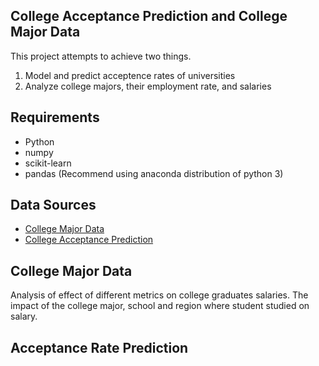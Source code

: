 
## College Acceptance Prediction and College Major Data
This project attempts to achieve two things.
1. Model and predict acceptence rates of universities
2. Analyze college majors, their employment rate, and salaries

## Requirements
* Python
* numpy 
* scikit-learn
* pandas (Recommend using anaconda distribution of python 3)

## Data Sources
* [College Major Data](https://www.kaggle.com/wsj/college-salaries)
* [College Acceptance Prediction](https://www.kaggle.com/sumithbhongale/american-university-data-ipeds-dataset/home#IPEDS_data.xlsx)

## College Major Data
Analysis of effect of different metrics on college graduates salaries. The impact of the college major, school and region where student studied on salary. 

## Acceptance Rate Prediction
